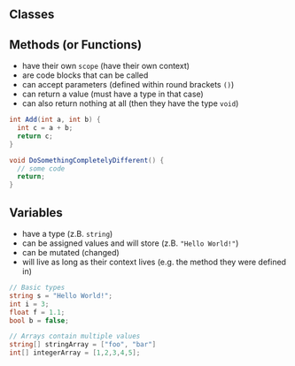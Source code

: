 ## Classes

## Methods (or Functions)

- have their own `scope` (have their own context)
- are code blocks that can be called
- can accept parameters (defined within round brackets `()`)
- can return a value (must have a type in that case)
- can also return nothing at all (then they have the type `void`)

```cs
int Add(int a, int b) {
  int c = a + b;
  return c;
}

void DoSomethingCompletelyDifferent() {
  // some code
  return;
}
```

## Variables

- have a type (z.B. `string`)
- can be assigned values and will store (z.B. `"Hello World!"`)
- can be mutated (changed)
- will live as long as their context lives (e.g. the method they were defined in)

```cs
// Basic types
string s = "Hello World!";
int i = 3;
float f = 1.1;
bool b = false;

// Arrays contain multiple values
string[] stringArray = ["foo", "bar"]
int[] integerArray = [1,2,3,4,5];
```
